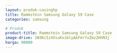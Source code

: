 ```yaml
---
layout: produk-casinghp
title: Rammstein Samsung Galaxy S9 Case
categories: samsung

# Produk
product-title: Rammstein Samsung Galaxy S9 Case
image-drive: 1W3KcIzXXsuKviblyAkFmr7uZmzZHhN3j
harga: 90000
---
```

